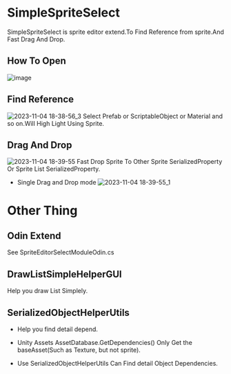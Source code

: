 # SimpleSpriteSelect

SimpleSpriteSelect is sprite editor extend.To Find Reference from sprite.And Fast Drag And Drop.

## How To Open
![image](https://github.com/dqIndieGames/SimpleSpriteSelect/assets/17854132/c1b36ad0-9cb6-4e44-b0c8-8112bc7967a6)



## Find Reference
![2023-11-04 18-38-56_3](https://github.com/dqIndieGames/SimpleSpriteSelect/assets/17854132/24c0106b-35fe-48bd-a935-c5b9ec7062b4)
Select Prefab or ScriptableObject or Material and so on.Will High Light Using Sprite.

## Drag And Drop
![2023-11-04 18-39-55](https://github.com/dqIndieGames/SimpleSpriteSelect/assets/17854132/0b231678-3ed9-45c9-bcec-dbf482ec7d97)
Fast Drop Sprite To Other Sprite SerializedProperty Or Sprite List SerializedProperty.

* Single Drag and Drop mode
![2023-11-04 18-39-55_1](https://github.com/dqIndieGames/SimpleSpriteSelect/assets/17854132/500268d2-991f-4305-91c0-01809741056c)


# Other Thing


## Odin Extend
See SpriteEditorSelectModuleOdin.cs

## DrawListSimpleHelperGUI
Help you draw List Simplely.

## SerializedObjectHelperUtils
* Help you find detail depend.

* Unity Assets AssetDatabase.GetDependencies() Only Get the baseAsset(Such as Texture, but not sprite).

* Use SerializedObjectHelperUtils Can Find detail Object Dependencies.


